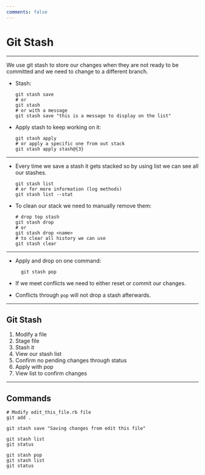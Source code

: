 ```yaml
---
comments: false
---
```


# Git Stash

----------

We use git stash to store our changes when they are not ready to be committed
and we need to change to a different branch.

- Stash:

    ```
    git stash save
    # or
    git stash
    # or with a message
    git stash save "this is a message to display on the list"
    ```

- Apply stash to keep working on it:

    ```
    git stash apply
    # or apply a specific one from out stack
    git stash apply stash@{3}
    ```

----------

- Every time we save a stash it gets stacked so by using list we can see all our
stashes.

    ```
    git stash list
    # or for more information (log methods)
    git stash list --stat
    ```

- To clean our stack we need to manually remove them:

    ```
    # drop top stash
    git stash drop
    # or
    git stash drop <name>
    # to clear all history we can use
    git stash clear
    ```

----------

- Apply and drop on one command:

    ```
      git stash pop
    ```

- If we meet conflicts we need to either reset or commit our changes.
- Conflicts through `pop` will not drop a stash afterwards.

----------

## Git Stash

1. Modify a file
1. Stage file
1. Stash it
1. View our stash list
1. Confirm no pending changes through status
1. Apply with pop
1. View list to confirm changes

----------

## Commands

```
# Modify edit_this_file.rb file
git add .

git stash save "Saving changes from edit this file"

git stash list
git status

git stash pop
git stash list
git status
```
